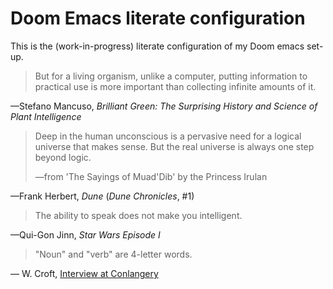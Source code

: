 # Doom Emacs literate configuration

This is the (work-in-progress) literate configuration of my Doom emacs set-up.

> But for a living organism, unlike a computer, putting information to practical use is more important than collecting infinite amounts of it.

—Stefano Mancuso, *Brilliant Green: The Surprising History and Science
of Plant Intelligence*

> Deep in the human unconscious is a pervasive need for a logical universe that makes sense. But the real universe is always one step beyond logic.
>
> —from 'The Sayings of Muad'Dib' by the Princess Irulan

—Frank Herbert, *Dune* (*Dune Chronicles*, #1)

> The ability to speak does not make you intelligent.

—Qui-Gon Jinn, *Star Wars Episode I*

> "Noun" and "verb" are 4-letter words.

— W. Croft, [Interview at Conlangery](http://conlangery.com/2019/07/03/conlangery-140-word-classes-with-william-croft/ELEMENT)
